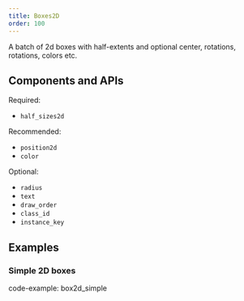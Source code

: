 ```yaml
---
title: Boxes2D
order: 100
---
```


A batch of 2d boxes with half-extents and optional center, rotations, rotations, colors etc.

## Components and APIs

Required:
* `half_sizes2d`

Recommended:
* `position2d`
* `color`

Optional:
* `radius`
* `text`
* `draw_order`
* `class_id`
* `instance_key`

## Examples

### Simple 2D boxes

code-example: box2d_simple

